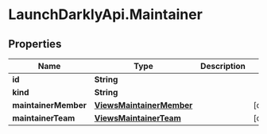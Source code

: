 # LaunchDarklyApi.Maintainer

## Properties

Name | Type | Description | Notes
------------ | ------------- | ------------- | -------------
**id** | **String** |  | 
**kind** | **String** |  | 
**maintainerMember** | [**ViewsMaintainerMember**](ViewsMaintainerMember.md) |  | [optional] 
**maintainerTeam** | [**ViewsMaintainerTeam**](ViewsMaintainerTeam.md) |  | [optional] 


